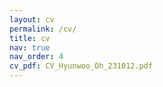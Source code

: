 ```yaml
---
layout: cv
permalink: /cv/
title: cv
nav: true
nav_order: 4
cv_pdf: CV_Hyunwoo_Oh_231012.pdf
---
```

